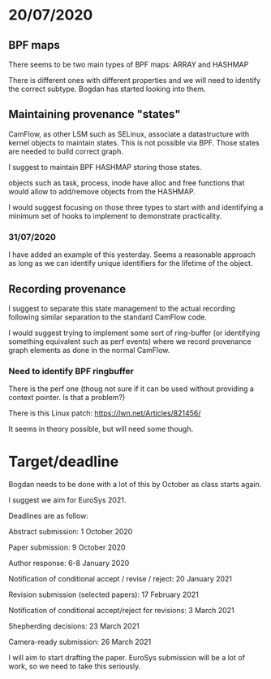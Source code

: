 # 20/07/2020

## BPF maps

There seems to be two main types of BPF maps:
ARRAY and HASHMAP

There is different ones with different properties and we will need to identify the correct subtype. Bogdan has started looking into them.

## Maintaining provenance "states"

CamFlow, as other LSM such as SELinux, associate a datastructure with kernel objects to maintain states.
This is not possible via BPF.
Those states are needed to build correct graph.

I suggest to maintain BPF HASHMAP storing those states.

objects such as task, process, inode have alloc and free functions that would allow to add/remove objects from the HASHMAP.

I would suggest focusing on those three types to start with and identifying a minimum set of hooks to implement to demonstrate practicality.

### 31/07/2020

I have added an example of this yesterday. Seems a reasonable approach as long as we can identify unique identifiers for the lifetime of the object.

## Recording provenance

I suggest to separate this state management to the actual recording following similar separation to the standard CamFlow code.

I would suggest trying to implement some sort of ring-buffer (or identifying something equivalent such as perf events) where we record provenance graph elements as done in the normal CamFlow.

### Need to identify BPF ringbuffer

There is the perf one (thoug not sure if it can be used without providing a context pointer. Is that a problem?)

There is this Linux patch:
https://lwn.net/Articles/821456/

It seems in theory possible, but will need some though.

# Target/deadline

Bogdan needs to be done with a lot of this by October as class starts again.

I suggest we aim for EuroSys 2021.

Deadlines are as follow:

Abstract submission: 1 October 2020

Paper submission: 9 October 2020

Author response: 6-8 January 2020

Notification of conditional accept / revise / reject: 20 January 2021

Revision submission (selected papers): 17 February 2021

Notification of conditional accept/reject for revisions: 3 March 2021

Shepherding decisions: 23 March 2021

Camera-ready submission: 26 March 2021


I will aim to start drafting the paper. EuroSys submission will be a lot of work, so we need to take this seriously.
